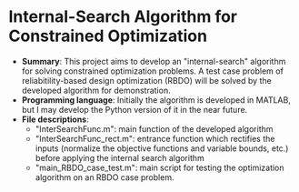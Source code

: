 # Internal-Search Algorithm for Constrained Optimization

* **Summary**: This project aims to develop an "internal-search" algorithm for solving constrained optimization problems. A test case problem of reliabitility-based design optimization (RBDO) will be solved by the developed algorithm for demonstration.
* **Programming language**: Initially the algorithm is developed in MATLAB, but I may develop the Python version of it in the near future.
* **File descriptions**:
  * "InterSearchFunc.m": main function of the developed algorithm
  * "InterSearchFunc_rect.m": entrance function which rectifies the inputs (normalize the objective functions and variable bounds, etc.) before applying the internal search algorithm
  * "main_RBDO_case_test.m": main script for testing the optimization algorithm on an RBDO case problem.